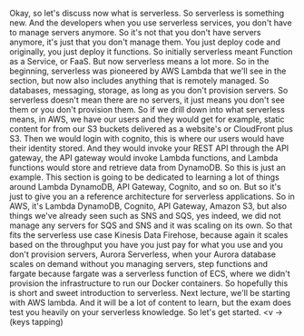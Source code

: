 
<v Instructor>Okay, so let's discuss now</v>
what is serverless.
So serverless is something new.
And the developers when you use serverless services,
you don't have to manage servers anymore.
So it's not that you don't have servers anymore,
it's just that you don't manage them.
You just deploy code
and originally, you just deploy it functions.
So initially serverless meant Function as a Service,
or FaaS.
But now serverless means a lot more.
So in the beginning,
serverless was pioneered by AWS Lambda
that we'll see in the section,
but now also includes anything that is remotely managed.
So databases, messaging, storage,
as long as you don't provision servers.
So serverless doesn't mean there are no servers,
it just means you don't see them
or you don't provision them.
So if we drill down into what serverless means,
in AWS, we have our users
and they would get for example,
static content for from our S3 buckets
delivered as a website's
or CloudFront plus S3.
Then we would login with cognito,
this is where our users would have their identity stored.
And they would invoke your REST API
through the API gateway,
the API gateway would invoke Lambda functions,
and Lambda functions would store
and retrieve data from DynamoDB.
So this is just an example.
This section is going to be dedicated to
learning a lot of things around Lambda DynamoDB,
API Gateway, Cognito, and so on.
But so it's just to give you an a reference architecture
for serverless applications.
So in AWS, it's Lambda DynamoDB, Cognito, API Gateway,
Amazon S3,
but also things we've already seen such as
SNS and SQS,
yes indeed,
we did not manage any servers for SQS and SNS
and it was scaling on its own.
So that fits the serverless use case
Kinesis Data Firehose, because again
it scales
based on the throughput you have
you just pay for what you use
and you don't provision servers,
Aurora Serverless,
when your Aurora database
scales on demand
without you managing servers,
step functions and fargate
because fargate was a serverless function of ECS,
where we didn't provision the infrastructure
to run our Docker containers.
So hopefully this is short
and sweet introduction to serverless.
Next lecture, we'll be starting with AWS lambda.
And it will be a lot of content to learn,
but the exam does test you heavily
on your serverless knowledge.
So let's get started.
<v ->(keys tapping)</v>